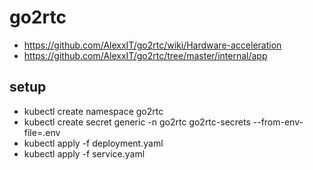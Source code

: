 # go2rtc

* https://github.com/AlexxIT/go2rtc/wiki/Hardware-acceleration
* https://github.com/AlexxIT/go2rtc/tree/master/internal/app

## setup
* kubectl create namespace go2rtc
* kubectl create secret generic -n go2rtc  go2rtc-secrets --from-env-file=.env
* kubectl apply -f deployment.yaml
* kubectl apply -f service.yaml

